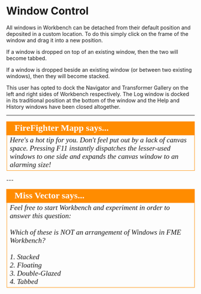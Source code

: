 # Window Control #
All windows in Workbench can be detached from their default position and deposited in a custom location. To do this simply click on the frame of the window and drag it into a new position. 

If a window is dropped on top of an existing window, then the two will become tabbed.

If a window is dropped beside an existing window (or between two existing windows), then they will become stacked.

This user has opted to dock the Navigator and Transformer Gallery on the left and right sides of Workbench respectively. The Log window is docked in its traditional position at the bottom of the window and the Help and History windows have been closed altogether.

<!--Person X Says Section-->

---
<table style="border-spacing: 0px">
<tr>
<td style="vertical-align:middle;background-color:darkorange;border: 2px solid darkorange">
<i class="fa fa-quote-left fa-lg fa-pull-left fa-fw" style="color:white;padding-right: 12px;vertical-align:text-top"></i>
<span style="color:white;font-size:x-large;font-weight: bold;font-family:serif">FireFighter Mapp says...</span>
</td>
</tr>

<tr>
<td style="border: 1px solid darkorange">
<span style="font-family:serif; font-style:italic; font-size:larger">
Here's a hot tip for you. Don't feel put out by a lack of canvas space. Pressing F11 instantly dispatches the lesser-used windows to one side and expands the canvas window to an alarming size!
</span>
</td>
</tr>
</table>
---

<!--Person X Says Section-->

<table style="border-spacing: 0px">
<tr>
<td style="vertical-align:middle;background-color:darkorange;border: 2px solid darkorange">
<i class="fa fa-quote-left fa-lg fa-pull-left fa-fw" style="color:white;padding-right: 12px;vertical-align:text-top"></i>
<span style="color:white;font-size:x-large;font-weight: bold;font-family:serif">Miss Vector says...</span>
</td>
</tr>

<tr>
<td style="border: 1px solid darkorange">
<span style="font-family:serif; font-style:italic; font-size:larger">
Feel free to start Workbench and experiment in order to answer this question:
<br><br>Which of these is NOT an arrangement of Windows in FME Workbench?
<br><br>1. Stacked
<br>2. Floating
<br>3. Double-Glazed
<br>4. Tabbed
</span>
</td>
</tr>
</table>
